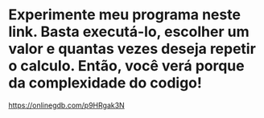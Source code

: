 # Experimente meu programa neste link. Basta executá-lo, escolher um valor e quantas vezes deseja repetir o calculo. Então, você verá porque da complexidade do codigo!

https://onlinegdb.com/p9HRgak3N
